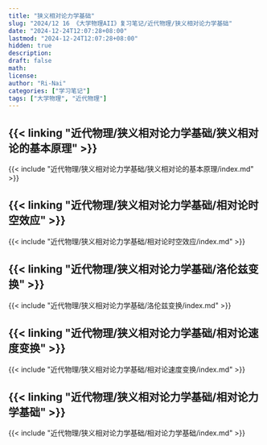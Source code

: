```yaml
---
title: "狭义相对论力学基础"
slug: "2024/12 16 《大学物理AII》复习笔记/近代物理/狭义相对论力学基础"
date: "2024-12-24T12:07:28+08:00"
lastmod: "2024-12-24T12:07:28+08:00"
hidden: true
description:
draft: false
math:
license:
author: "Ri-Nai"
categories: ["学习笔记"]
tags: ["大学物理", "近代物理"]
---
```

## {{< linking "近代物理/狭义相对论力学基础/狭义相对论的基本原理" >}}
{{< include "近代物理/狭义相对论力学基础/狭义相对论的基本原理/index.md" >}}

## {{< linking "近代物理/狭义相对论力学基础/相对论时空效应" >}}
{{< include "近代物理/狭义相对论力学基础/相对论时空效应/index.md" >}}

## {{< linking "近代物理/狭义相对论力学基础/洛伦兹变换" >}}
{{< include "近代物理/狭义相对论力学基础/洛伦兹变换/index.md" >}}

## {{< linking "近代物理/狭义相对论力学基础/相对论速度变换" >}}
{{< include "近代物理/狭义相对论力学基础/相对论速度变换/index.md" >}}

## {{< linking "近代物理/狭义相对论力学基础/相对论力学基础" >}}
{{< include "近代物理/狭义相对论力学基础/相对论力学基础/index.md" >}}

